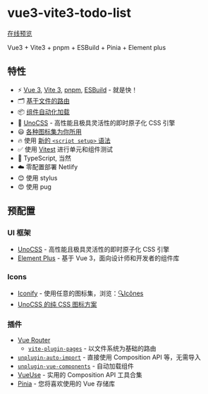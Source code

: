 <!--
 * @Author: cest
 * @Date: 2022-08-10 08:58:17
 * @LastEditTime: 2022-08-11 17:13:58
 * @LastEditors: cest
 * @FilePath: /vue3-vite3-todo-list/README.zh-CN.md
 * @Description: 说明文档
-->

# vue3-vite3-todo-list

[在线预览](https://cestrongly.github.io/vue3-vite3-todo-list)

Vue3 + Vite3 + pnpm + ESBuild + Pinia + Element plus

## 特性

- ⚡️ [Vue 3](https://github.com/vuejs/core), [Vite 3](https://github.com/vitejs/vite), [pnpm](https://pnpm.io/), [ESBuild](https://github.com/evanw/esbuild) - 就是快！
- 🗂 [基于文件的路由](./src/pages)
- 📦 [组件自动化加载](./src/components)
- 🎨 [UnoCSS](https://github.com/unocss/unocss) - 高性能且极具灵活性的即时原子化 CSS 引擎
- 😃 [各种图标集为你所用](https://github.com/antfu/unocss/tree/main/packages/preset-icons)
- 🔥 使用 [新的 `<script setup>` 语法](https://github.com/vuejs/rfcs/pull/227)
- ✅ 使用 [Vitest](http://vitest.dev/) 进行单元和组件测试
- 🦾 TypeScript, 当然
- ☁️ 零配置部署 Netlify
- 😊 使用 stylus
- 😍 使用 pug

## 预配置

### UI 框架

- [UnoCSS](https://github.com/antfu/unocss) - 高性能且极具灵活性的即时原子化 CSS 引擎
- [Element Plus](https://element-plus.org/zh-CN/) - 基于 Vue 3，面向设计师和开发者的组件库

### Icons

- [Iconify](https://iconify.design) - 使用任意的图标集，浏览：[🔍Icônes](https://icones.netlify.app/)
- [UnoCSS 的纯 CSS 图标方案](https://github.com/antfu/unocss/tree/main/packages/preset-icons)

### 插件

- [Vue Router](https://github.com/vuejs/vue-router)
  - [`vite-plugin-pages`](https://github.com/hannoeru/vite-plugin-pages) - 以文件系统为基础的路由
- [`unplugin-auto-import`](https://github.com/antfu/unplugin-auto-import) - 直接使用 Composition API 等，无需导入
- [`unplugin-vue-components`](https://github.com/antfu/unplugin-vue-components) - 自动加载组件
- [VueUse](https://github.com/antfu/vueuse) - 实用的 Composition API 工具合集
- [Pinia](https://pinia.web3doc.top) - 您将喜欢使用的 Vue 存储库
